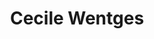 ---
category: residents
layout: post
title: Cecile Wentges 
profession: spacial design
website: www.cecilewentges.com
image: /images/residents/cecilewentges_01.png
---